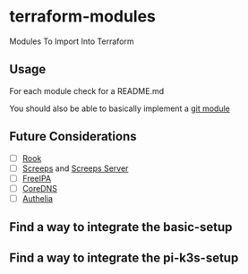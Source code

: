 # terraform-modules

Modules To Import Into Terraform

## Usage

For each module check for a README.md

You should also be able to basically implement a [git module](https://www.terraform.io/language/modules/sources)

## Future Considerations

- [ ] [Rook](https://rook.io/)
- [ ] [Screeps](https://github.com/yz89122/screeps-docker) and [Screeps Server](https://github.com/screeps/screeps)
- [ ] [FreeIPA](https://www.freeipa.org/page/About)
- [ ] [CoreDNS](https://github.com/coredns/helm)
- [ ] [Authelia](https://www.authelia.com/)

## Find a way to integrate the basic-setup

## Find a way to integrate the pi-k3s-setup
